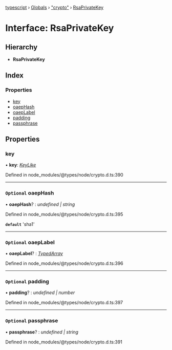 [typescript](../README.md) › [Globals](../globals.md) › ["crypto"](../modules/_crypto_.md) › [RsaPrivateKey](_crypto_.rsaprivatekey.md)

# Interface: RsaPrivateKey

## Hierarchy

* **RsaPrivateKey**

## Index

### Properties

* [key](_crypto_.rsaprivatekey.md#key)
* [oaepHash](_crypto_.rsaprivatekey.md#optional-oaephash)
* [oaepLabel](_crypto_.rsaprivatekey.md#optional-oaeplabel)
* [padding](_crypto_.rsaprivatekey.md#optional-padding)
* [passphrase](_crypto_.rsaprivatekey.md#optional-passphrase)

## Properties

###  key

• **key**: *[KeyLike](../modules/_crypto_.md#keylike)*

Defined in node_modules/@types/node/crypto.d.ts:390

___

### `Optional` oaepHash

• **oaepHash**? : *undefined | string*

Defined in node_modules/@types/node/crypto.d.ts:395

**`default`** 'sha1'

___

### `Optional` oaepLabel

• **oaepLabel**? : *[TypedArray](../modules/nodejs.md#typedarray)*

Defined in node_modules/@types/node/crypto.d.ts:396

___

### `Optional` padding

• **padding**? : *undefined | number*

Defined in node_modules/@types/node/crypto.d.ts:397

___

### `Optional` passphrase

• **passphrase**? : *undefined | string*

Defined in node_modules/@types/node/crypto.d.ts:391
